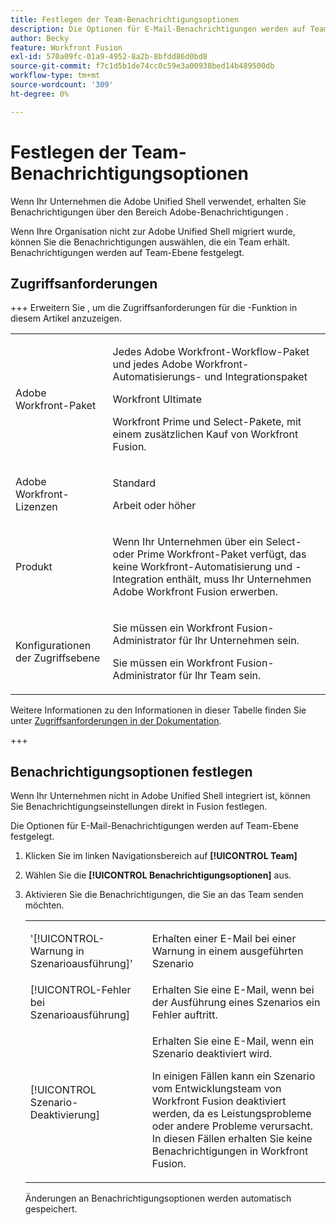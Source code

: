 ```yaml
---
title: Festlegen der Team-Benachrichtigungsoptionen
description: Die Optionen für E-Mail-Benachrichtigungen werden auf Team-Ebene festgelegt.
author: Becky
feature: Workfront Fusion
exl-id: 570a09fc-01a9-4952-8a2b-8bfdd86d0bd8
source-git-commit: f7c1d5b1de74cc0c59e3a00938bed14b489500db
workflow-type: tm+mt
source-wordcount: '309'
ht-degree: 0%

---
```


# Festlegen der Team-Benachrichtigungsoptionen

Wenn Ihr Unternehmen die Adobe Unified Shell verwendet, erhalten Sie Benachrichtigungen über den Bereich Adobe-Benachrichtigungen .

Wenn Ihre Organisation nicht zur Adobe Unified Shell migriert wurde, können Sie die Benachrichtigungen auswählen, die ein Team erhält. Benachrichtigungen werden auf Team-Ebene festgelegt.

## Zugriffsanforderungen

+++ Erweitern Sie , um die Zugriffsanforderungen für die -Funktion in diesem Artikel anzuzeigen.

<table style="table-layout:auto">
 <col> 
 <col> 
 <tbody> 
  <tr> 
   <td role="rowheader">Adobe Workfront-Paket</td> 
   <td> <p>Jedes Adobe Workfront-Workflow-Paket und jedes Adobe Workfront-Automatisierungs- und Integrationspaket</p><p>Workfront Ultimate</p><p>Workfront Prime und Select-Pakete, mit einem zusätzlichen Kauf von Workfront Fusion.</p> </td> 
  </tr> 
  <tr data-mc-conditions=""> 
   <td role="rowheader">Adobe Workfront-Lizenzen</td> 
   <td> <p>Standard</p><p>Arbeit oder höher</p> </td> 
  </tr> 
  <tr> 
   <td role="rowheader">Produkt</td> 
   <td>
   <p>Wenn Ihr Unternehmen über ein Select- oder Prime Workfront-Paket verfügt, das keine Workfront-Automatisierung und -Integration enthält, muss Ihr Unternehmen Adobe Workfront Fusion erwerben.</li></ul>
   </td> 
  </tr>
  <tr data-mc-conditions=""> 
   <td role="rowheader">Konfigurationen der Zugriffsebene</td> 
   <td> 
     <p>Sie müssen ein Workfront Fusion-Administrator für Ihr Unternehmen sein.</p>
     <p>Sie müssen ein Workfront Fusion-Administrator für Ihr Team sein.</p>
   </td> 
  </tr> 
 </tbody> 
</table>

Weitere Informationen zu den Informationen in dieser Tabelle finden Sie unter [Zugriffsanforderungen in der Dokumentation](/help/workfront-fusion/references/licenses-and-roles/access-level-requirements-in-documentation.md).

+++

## Benachrichtigungsoptionen festlegen

Wenn Ihr Unternehmen nicht in Adobe Unified Shell integriert ist, können Sie Benachrichtigungseinstellungen direkt in Fusion festlegen.

Die Optionen für E-Mail-Benachrichtigungen werden auf Team-Ebene festgelegt.

1. Klicken Sie im linken Navigationsbereich auf **[!UICONTROL Team]**
1. Wählen Sie die **[!UICONTROL Benachrichtigungsoptionen]** aus.
1. Aktivieren Sie die Benachrichtigungen, die Sie an das Team senden möchten.

   <table style="table-layout:auto"> 
    <col> 
    <col> 
    <tbody> 
     <tr> 
      <td role="rowheader">'[!UICONTROL-Warnung in Szenarioausführung]'</td> 
      <td> <p>Erhalten einer E-Mail bei einer Warnung in einem ausgeführten Szenario</p> </td> 
     </tr> 
     <tr> 
      <td role="rowheader">[!UICONTROL-Fehler bei Szenarioausführung]</td> 
      <td>Erhalten Sie eine E-Mail, wenn bei der Ausführung eines Szenarios ein Fehler auftritt.</td> 
     </tr> 
     <tr> 
      <td role="rowheader"> <p>[!UICONTROL Szenario-Deaktivierung]</p> </td> 
      <td><p>Erhalten Sie eine E-Mail, wenn ein Szenario deaktiviert wird.</p><p>In einigen Fällen kann ein Szenario vom Entwicklungsteam von Workfront Fusion deaktiviert werden, da es Leistungsprobleme oder andere Probleme verursacht. In diesen Fällen erhalten Sie keine Benachrichtigungen in Workfront Fusion. </p></td>

</tr>
</tbody>
</table>

Änderungen an Benachrichtigungsoptionen werden automatisch gespeichert.
